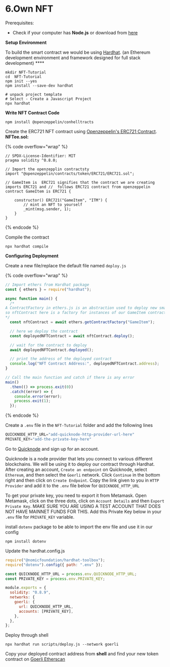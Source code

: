 # 6.Own NFT

Prerequisites:

* Check if your computer has **Node.js** or download from [here](https://nodejs.org/en/download/)

**Setup Environment**

To build the smart contract we would be using [Hardhat](https://hardhat.org/). (an Ethereum development environment and framework designed for full stack development) ****&#x20;

```shell
mkdir NFT-Tutorial
cd  NFT-Tutorial
npm init --yes
npm install --save-dev hardhat

# unpack project template
# Select - Create a Javascript Project
npx hardhat
```

**Write NFT Contract Code**

```shell
npm install @openzeppelin/conhelltracts
```

Create the ERC721 NFT contract using [Openzeppelin's ERC721 Contract](https://github.com/OpenZeppelin/openzeppelin-contracts/blob/master/contracts/token/ERC721/ERC721.sol).  **NFTee.sol:**

{% code overflow="wrap" %}
```solidity
// SPDX-License-Identifier: MIT
pragma solidity ^0.8.0;

// Import the openzepplin contractsty
import "@openzeppelin/contracts/token/ERC721/ERC721.sol";

// GameItem is  ERC721 signifies that the contract we are creating imports ERC721 and //  follows ERC721 contract from openzeppelin
contract GameItem is ERC721 {

    constructor() ERC721("GameItem", "ITM") {
        // mint an NFT to yourself
        _mint(msg.sender, 1);
    }
}
```
{% endcode %}

Compile the contract

```shell
npx hardhat compile
```

**Configuring Deployment**

Create a new file/replace the default file named `deploy.js`

{% code overflow="wrap" %}
```javascript
// Import ethers from Hardhat package
const { ethers } = require("hardhat");

async function main() {
  /*
A ContractFactory in ethers.js is an abstraction used to deploy new smart contracts,
so nftContract here is a factory for instances of our GameItem contract.
*/
  const nftContract = await ethers.getContractFactory("GameItem");

  // here we deploy the contract
  const deployedNFTContract = await nftContract.deploy();

  // wait for the contract to deploy
  await deployedNFTContract.deployed();

  // print the address of the deployed contract
  console.log("NFT Contract Address:", deployedNFTContract.address);
}

// Call the main function and catch if there is any error
main()
  .then(() => process.exit(0))
  .catch((error) => {
    console.error(error);
    process.exit(1);
  });
```
{% endcode %}

Create a `.env` file in the `NFT-Tutorial` folder and add the following lines

```python
QUICKNODE_HTTP_URL="add-quicknode-http-provider-url-here"
PRIVATE_KEY="add-the-private-key-here"
```

Go to [Quicknode](https://www.quicknode.com/?utm\_source=learnweb3\&utm\_campaign=generic\&utm\_content=sign-up\&utm\_medium=learnweb3) and sign up for an account.&#x20;

Quicknode is a node provider that lets you connect to various different blockchains. We will be using it to deploy our contract through Hardhat. After creating an account, `Create an endpoint` on Quicknode, select `Ethereum`, and then select the `Goerli` network. Click `Continue` in the bottom right and then click on `Create Endpoint`. Copy the link given to you in `HTTP Provider` and add it to the `.env` file below for `QUICKNODE_HTTP_URL`

To get your private key, you need to export it from Metamask. Open Metamask, click on the three dots, click on `Account Details` and then `Export Private Key`. MAKE SURE YOU ARE USING A TEST ACCOUNT THAT DOES NOT HAVE MAINNET FUNDS FOR THIS. Add this Private Key below in your `.env` file for `PRIVATE_KEY` variable.

install `dotenv` package to be able to import the env file and use it in our config

```shell
npm install dotenv
```

Update the hardhat.config.js

```javascript
require("@nomicfoundation/hardhat-toolbox");
require("dotenv").config({ path: ".env" });

const QUICKNODE_HTTP_URL = process.env.QUICKNODE_HTTP_URL;
const PRIVATE_KEY = process.env.PRIVATE_KEY;

module.exports = {
  solidity: "0.8.9",
  networks: {
    goerli: {
      url: QUICKNODE_HTTP_URL,
      accounts: [PRIVATE_KEY],
    },
  },
};
```

Deploy through shell

```shell
npx hardhat run scripts/deploy.js --network goerli
```

Copy your deployed contract address from **shell** and find your new token contract on  [Goerli Etherscan  ](https://goerli.etherscan.io/)
